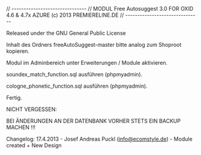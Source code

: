 // -------------------------------
// MODUL Free Autosuggest 3.0 FOR OXID 4.6 & 4.7x AZURE (c) 2013 PREMIERELINE.DE
// -------------------------------


Released under the GNU General Public License

Inhalt des Ordners freeAutoSuggest-master bitte analog zum Shoproot kopieren. 

Modul im Adminbereich unter Erweiterungen / Module aktivieren.

soundex_match_function.sql ausführen (phpmyadmin).

cologne_phonetic_function.sql ausführen (phpmyadmin).

Fertig.


NICHT VERGESSEN:

BEI ÄNDERUNGEN AN DER DATENBANK VORHER STETS EIN BACKUP MACHEN !!! 



Changelog:
17.4.2013 - Josef Andreas Puckl (info@ecomstyle.de) - Module created + New Design